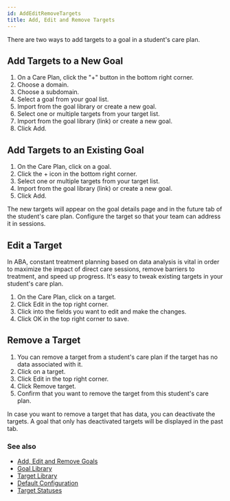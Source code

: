 ```yaml
---
id: AddEditRemoveTargets
title: Add, Edit and Remove Targets
---
```

There are two ways to add targets to a goal in a student's care plan. 

## Add Targets to a New Goal 

1. On a Care Plan, click the "+" button in the bottom right corner. 
2. Choose a domain. 
3. Choose a subdomain. 
4. Select a goal from your goal list. 
5. Import from the goal library or create a new goal.
6. Select one or multiple targets from your target list. 
7. Import from the goal library (link) or create a new goal.
8. Click Add. 

## Add Targets to an Existing Goal  

1. On the Care Plan, click on a goal. 
2. Click the + icon in the bottom right corner.
3. Select one or multiple targets from your target list.
4. Import from the goal library (link) or create a new goal.
5. Click Add.

The new targets will appear on the goal details page and in the future tab of the student's care plan. Configure the target so that your team can address it in sessions. 

## Edit a Target 

In ABA, constant treatment planning based on data analysis is vital in order to maximize the impact of direct care sessions, remove barriers to treatment, and speed up progress. It's easy to tweak existing targets in your student's care plan. 

1. On the Care Plan, click on a target. 
2. Click Edit in the top right corner. 
3. Click into the fields you want to edit and make the changes.
4. Click OK in the top right corner to save. 

## Remove a Target 

1. You can remove a target from a student's care plan if the target has no data associated with it. 
2. Click on a target. 
3. Click Edit in the top right corner. 
4. Click Remove target.
5. Confirm that you want to remove the target from this student's care plan.

In case you want to remove a target that has data, you can deactivate the targets. A goal that only has deactivated targets will be displayed in the past tab. 

### See also
- [Add, Edit and Remove Goals](GoalsTargets/AddEditRemoveGoals.md)
- [Goal Library](GoalsTargets/GoalLibrary.md)
- [Target Library](GoalsTargets/TargetLibrary.md)
- [Default Configuration](GoalsTargets/DefaultConfiguration.md)
- [Target Statuses](GoalsTargets/TargetStatuses.md)